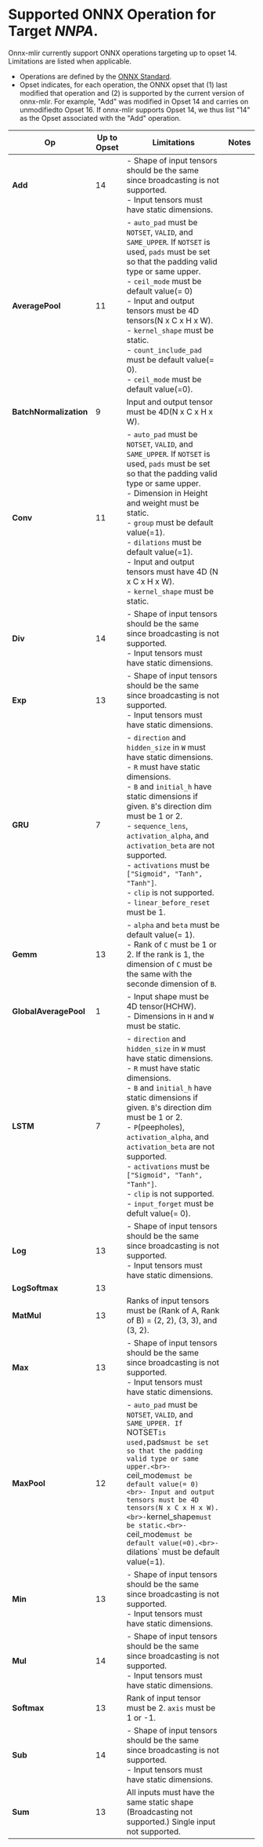<!--- Automatically generated, do not edit. -->
<!--- python documentOps.py --arch NNPA --input /home/imaihal/work/onnx-mlir/test/accelerators/NNPA/backend/CMakeLists.txt --path /home/imaihal/work/onnx-mlir/utils --notes --unsupported -->

# Supported ONNX Operation for Target *NNPA*.

Onnx-mlir currently support ONNX operations targeting up to opset 14. Limitations are listed when applicable.

* Operations are defined by the [ONNX Standard](https://github.com/onnx/onnx/blob/main/docs/Operators.md).
* Opset indicates, for each operation, the ONNX opset that (1) last modified that operation and (2) is supported by the current version of onnx-mlir. For example, "Add" was modified in Opset 14 and carries on unmodifiedto Opset 16. If onnx-mlir supports Opset 14, we thus list "14" as the Opset associated with the "Add" operation.


| Op |Up to Opset |Limitations |Notes |
| --- |--- |--- |--- |
| **Add** |14 |- Shape of input tensors should be the same since broadcasting is not supported.<br>- Input tensors must have static dimensions. | |
| **AveragePool** |11 |- `auto_pad` must be `NOTSET`, `VALID`, and `SAME_UPPER`. If `NOTSET` is used, `pads` must be set so that the padding valid type or same upper.<br>- `ceil_mode` must be default value(= 0) <br>- Input and output tensors must be 4D tensors(N x C x H x W).<br>- `kernel_shape` must be static.<br>- `count_include_pad` must be default value(= 0).<br>- `ceil_mode` must be default value(=0). | |
| **BatchNormalization** |9 |Input and output tensor must be 4D(N x C x H x W). | |
| **Conv** |11 |- `auto_pad` must be `NOTSET`, `VALID`, and `SAME_UPPER`. If `NOTSET` is used, `pads` must be set so that the padding valid type or same upper.<br>- Dimension in Height and weight must be static.<br>- `group` must be default value(=1).<br>- `dilations` must be default value(=1).<br>- Input and output tensors must have 4D (N x C x H x W).<br>- `kernel_shape` must be static. | |
| **Div** |14 |- Shape of input tensors should be the same since broadcasting is not supported.<br>- Input tensors must have static dimensions. | |
| **Exp** |13 |- Shape of input tensors should be the same since broadcasting is not supported.<br>- Input tensors must have static dimensions. | |
| **GRU** |7 |- `direction` and `hidden_size` in `W` must have static dimensions.<br>- `R` must have static dimensions.<br>- `B` and `initial_h` have static dimensions if given. `B`'s direction dim must be 1 or 2.<br>- `sequence_lens`, `activation_alpha`, and `activation_beta` are not supported.<br>- `activations` must be `["Sigmoid", "Tanh", "Tanh"]`.<br>- `clip` is not supported.<br>- `linear_before_reset` must be 1. | |
| **Gemm** |13 |- `alpha` and `beta` must be default value(= 1).<br>- Rank of `C` must be 1 or 2. If the rank is 1, the dimension of `C` must be the same with the seconde dimension of `B`. | |
| **GlobalAveragePool** |1 |- Input shape must be 4D tensor(HCHW).<br>- Dimensions in `H` and `W` must be static. | |
| **LSTM** |7 |- `direction` and `hidden_size` in `W` must have static dimensions.<br>- `R` must have static dimensions.<br>- `B` and `initial_h` have static dimensions if given. `B`'s direction dim must be 1 or 2.<br>- `P`(peepholes), `activation_alpha`, and `activation_beta` are not supported.<br>- `activations` must be `["Sigmoid", "Tanh", "Tanh"]`.<br>- `clip` is not supported.<br>- `input_forget` must be defult value(= 0). | |
| **Log** |13 |- Shape of input tensors should be the same since broadcasting is not supported.<br>- Input tensors must have static dimensions. | |
| **LogSoftmax** |13 | | |
| **MatMul** |13 |Ranks of input tensors must be (Rank of A, Rank of B) = (2, 2), (3, 3), and (3, 2). | |
| **Max** |13 |- Shape of input tensors should be the same since broadcasting is not supported.<br>- Input tensors must have static dimensions. | |
| **MaxPool** |12 |- `auto_pad` must be `NOTSET`, `VALID`, and `SAME_UPPER. If `NOTSET` is used, `pads` must be set so that the padding valid type or same upper.<br>- `ceil_mode` must be default value(= 0) <br>- Input and output tensors must be 4D tensors(N x C x H x W).<br>- `kernel_shape` must be static.<br>- `ceil_mode` must be default value(=0).<br>- `dilations` must be default value(=1). | |
| **Min** |13 |- Shape of input tensors should be the same since broadcasting is not supported.<br>- Input tensors must have static dimensions. | |
| **Mul** |14 |- Shape of input tensors should be the same since broadcasting is not supported.<br>- Input tensors must have static dimensions. | |
| **Softmax** |13 |Rank of input tensor must be 2. `axis` must be 1 or -1. | |
| **Sub** |14 |- Shape of input tensors should be the same since broadcasting is not supported.<br>- Input tensors must have static dimensions. | |
| **Sum** |13 |All inputs must have the same static shape (Broadcasting not supported.) Single input not supported. | |
